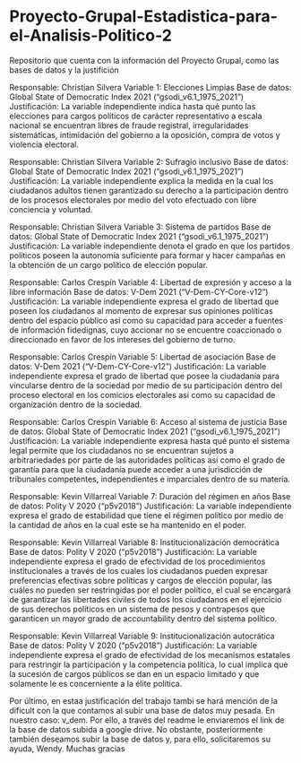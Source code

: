 # Proyecto-Grupal-Estadistica-para-el-Analisis-Politico-2
Repositorio que cuenta con la información del Proyecto Grupal, como las bases de datos y la justifición


Responsable: Christian Silvera
Variable 1: Elecciones Limpias
Base de datos: Global State of Democratic Index 2021 (“gsodi_v6.1_1975_2021”)
Justificación: La variable independiente indica hasta qué punto las elecciones para cargos políticos de carácter representativo a escala nacional se encuentran libres de fraude registral, irregularidades sistemáticas, intimidación del gobierno a la oposición, compra de votos y violencia electoral. 
 
Responsable: Christian Silvera
Variable 2: Sufragio inclusivo
Base de datos: Global State of Democratic Index 2021  (“gsodi_v6.1_1975_2021”)
Justificación: La variable independiente explica la medida en la cual los ciudadanos adultos tienen garantizado su derecho a la participación dentro de los procesos electorales por medio del voto efectuado con libre conciencia y voluntad. 
 
Responsable: Christian Silvera
Variable 3: Sistema de partidos
Base de datos: Global State of Democratic Index 2021 (“gsodi_v6.1_1975_2021”)
Justificación: La variable independiente denota el grado en que los partidos políticos poseen la autonomía suficiente para formar y hacer campañas en la obtención de un cargo político de elección popular. 
 
Responsable: Carlos Crespín
Variable 4: Libertad de expresión y acceso a la libre información
Base de datos: V-Dem 2021 (“V-Dem-CY-Core-v12”)
Justificación: La variable independiente expresa el grado de libertad que poseen los ciudadanos al momento de expresar sus opiniones políticas dentro del espacio público así como su capacidad para acceder a fuentes de información fidedignas, cuyo accionar no se encuentre coaccionado o direccionado en favor de los intereses del gobierno de turno.
 
 
Responsable: Carlos Crespín
Variable 5: Libertad de asociación
Base de datos: V-Dem 2021 (“V-Dem-CY-Core-v12”)
Justificación: La variable independiente expresa el grado de libertad que posee la ciudadanía para vincularse dentro de la sociedad por medio de su participación dentro del proceso electoral en los comicios electorales así como su capacidad de organización dentro de la sociedad. 
 
Responsable: Carlos Crespín
Variable 6: Acceso al sistema de justicia
Base de datos: Global State of Democratic Index 2021 (“gsodi_v6.1_1975_2021”)
Justificación: La variable independiente expresa hasta qué punto el sistema legal permite que los ciudadanos no se encuentran sujetos a arbitrariedades por parte de las autoridades políticas así como el grado de garantía para que la ciudadanía puede acceder a una jurisdicción de tribunales competentes, independientes e imparciales dentro de su materia. 
 
Responsable: Kevin Villarreal
Variable 7: Duración del régimen en años
Base de datos: Polity V 2020 (“p5v2018”)
Justificación: La variable independiente expresa el grado de estabilidad que tiene el régimen político por medio de la cantidad de años en la cual este se ha mantenido en el poder. 
 
Responsable: Kevin Villarreal
Variable 8: Institucionalización democrática
Base de datos: Polity V 2020 (“p5v2018”)
Justificación: La variable independiente expresa el grado de efectividad de los procedimientos institucionales a través de los cuales los ciudadanos pueden expresar preferencias efectivas sobre políticas y cargos de elección popular, las cuáles no pueden ser restringidas por el poder político, el cual se encargará de garantizar las libertades civiles de todos los ciudadanos en el ejercicio de sus derechos políticos en un sistema de pesos y contrapesos que garanticen un mayor grado de accountability dentro del sistema político. 
 
 
 
Responsable: Kevin Villarreal
Variable 9: Institucionalización autocrática
Base de datos: Polity V 2020 (“p5v2018”)
Justificación: La variable independiente expresa el grado de efectividad de los mecanismos estatales para restringir la participación y la competencia política, lo cual implica que la sucesión de cargos públicos se dan en un espacio limitado y que solamente le es concerniente a la élite política. 

Por último, en estaa justificación del trabajo tambi se hará  mención  de la dificult con la que contamos al subir una base de datos muy pesada.  En nuestro caso: v_dem.  Por ello, a través del readme le enviaremos el link de la base de datos subida a google drive. No obstante, posteriormente también deseamos subir la base de datos y, para ello, solicitaremos su ayuda, Wendy. Muchas gracias











































































